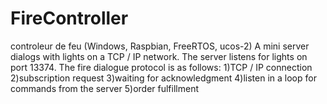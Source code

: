 # FireController
controleur de feu (Windows, Raspbian, FreeRTOS, ucos-2)
A mini server dialogs with lights on a TCP / IP network.
The server listens for lights on port 13374.
The fire dialogue protocol is as follows:
1)TCP / IP connection
2)subscription request
3)waiting for acknowledgment
4)listen in a loop for commands from the server
5)order fulfillment
